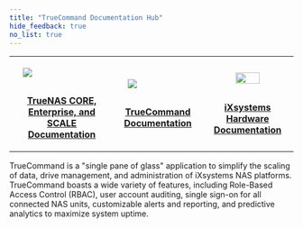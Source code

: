```yaml
---
title: "TrueCommand Documentation Hub"
hide_feedback: true
no_list: true
---
```


<table>
	<tr>
		<th><a href="/hub/"><img src="/images/truenas_open_storage-logo-full-color-rgb.png" style="display:block;margin-left:auto;margin-right:auto;padding:1em 1em 1em 1em;"><p style="text-align:center;">TrueNAS CORE, Enterprise, and SCALE Documentation</p></th>
		<th><a href="/truecommand/"><img src="/images/truecommand-logo-full-color-rgb.png" style="display:block;margin-left:auto;margin-right:auto;padding:1em 1em 1em 1em;"><p style="text-align:center;">TrueCommand Documentation</p></th>
		<th><a href="/hardware/"><img src="/images/TrueNASSystems.png" style="display:block;margin-left:auto;margin-right:auto;width:54%;padding:1em 1em 1em 1em;"><p style="text-align:center;">iXsystems Hardware Documentation</p></th>
	</tr>
</table>

TrueCommand is a "single pane of glass" application to simplify the scaling of data, drive management, and administration of iXsystems NAS platforms.
TrueCommand boasts a wide variety of features, including Role-Based Access Control (RBAC), user account auditing, single sign-on for all connected NAS units, customizable alerts and reporting, and predictive analytics to maximize system uptime.